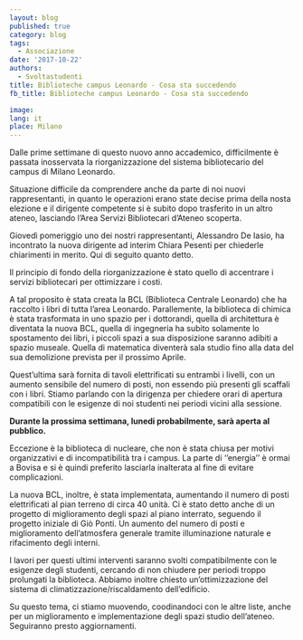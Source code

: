 ```yaml
---
layout: blog
published: true
category: blog
tags:
  - Associazione
date: '2017-10-22'
authors:
  - Svoltastudenti
title: Biblioteche campus Leonardo - Cosa sta succedendo
fb_title: Biblioteche campus Leonardo - Cosa sta succedendo

image: 
lang: it
place: Milano
---
```


Dalle prime settimane di questo nuovo anno accademico, difficilmente è passata inosservata la riorganizzazione del sistema bibliotecario del campus di Milano Leonardo.

Situazione difficile da comprendere anche da parte di noi nuovi rappresentanti, in quanto le operazioni erano state decise prima della nosta elezione e il dirigente competente si è subito dopo trasferito in un altro ateneo, lasciando l’Area Servizi Bibliotecari d’Ateneo scoperta.

Giovedì pomeriggio uno dei nostri rappresentanti, Alessandro De Iasio, ha incontrato la nuova dirigente ad interim Chiara Pesenti per chiederle chiarimenti in merito. Qui di seguito quanto detto.

Il principio di fondo della riorganizzazione è stato quello di accentrare i servizi bibliotecari per ottimizzare i costi.

A tal proposito è stata creata la BCL (Biblioteca Centrale Leonardo) che ha raccolto i libri di tutta l’area Leonardo. Parallemente, la biblioteca di chimica è stata trasformata in uno spazio per i dottorandi, quella di architettura è diventata la nuova BCL, quella di ingegneria ha subito solamente lo spostamento dei libri, i piccoli spazi a sua disposizione saranno adibiti a spazio museale. Quella di matematica diventerà sala studio fino alla data del sua demolizione prevista per il prossimo Aprile.

Quest’ultima sarà fornita di tavoli elettrificati su entrambi i livelli, con un aumento sensibile del numero di posti, non essendo più presenti gli scaffali con i libri. Stiamo parlando con la dirigenza per chiedere orari di apertura compatibili con le esigenze di noi studenti nei periodi vicini alla sessione.

**Durante la prossima settimana, lunedi probabilmente, sarà aperta al pubblico.**

Eccezione è la biblioteca di nucleare, che non è stata chiusa per motivi organizzativi e di incompatibilità tra i campus. La parte di ‘’energia’’ è ormai a Bovisa e si è quindi preferito lasciarla inalterata al fine di evitare complicazioni.

La nuova BCL, inoltre, è stata implementata, aumentando il numero di posti elettrificati al pian terreno di circa 40 unità. Ci è stato detto anche di un progetto di miglioramento degli spazi al piano interrato, seguendo il progetto iniziale di Giò Ponti. Un aumento del numero di posti e miglioramento dell’atmosfera generale tramite illuminazione naturale e rifacimento degli interni.

I lavori per questi ultimi interventi saranno svolti compatibilmente con le esigenze degli studenti, cercando di non chiudere per periodi troppo prolungati la biblioteca. Abbiamo inoltre chiesto un’ottimizzazione del sistema di climatizzazione/riscaldamento dell’edificio.

Su questo tema, ci stiamo muovendo, coodinandoci con le altre liste, anche per un miglioramento e implementazione degli spazi studio dell’ateneo. Seguiranno presto aggiornamenti.
